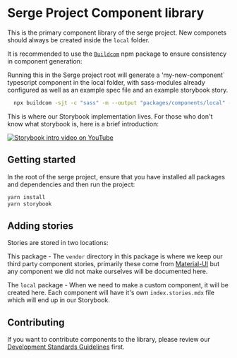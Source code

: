 # Serge Project Component library

This is the primary component library of the serge project. New componets should always be created inside the `local` folder.

It is recommended to use the [`Buildcom`](https://github.com/foxleigh81/buildcom) npm package to ensure consistency in component generation: 

Running this in the Serge project root will generate a 'my-new-component` typescript component in the local folder, with sass-modules already configured as well as an example spec file and an example storybook story.

```bash
  npx buildcom -sjt -c "sass" -m --output "packages/components/local" --name "My New Component"
```

This is where our Storybook implementation lives. For those who don't know what storybook is, here is a brief introduction:

[![Storybook intro video on YouTube](https://i.imgur.com/FDvR6zl.jpg)](https://www.youtube.com/watch?v=p-LFh5Y89eM)

## Getting started

In the root of the serge project, ensure that you have installed all packages and dependencies and then run the project:

```bash
yarn install
yarn storybook
```

## Adding stories

Stories are stored in two locations:

This package - The `vendor` directory in this package is where we keep our third party component stories, primarily these come from [Material-UI]() but any component we did not make ourselves will be documented here.

The `local` package - When we need to make a custom component, it will be created here. Each component will have it's own `index.stories.mdx` file which will end up in our Storybook.

## Contributing

If you want to contribute components to the library, please review our [Development Standards Guidelines](../../development-standards.md) first.
